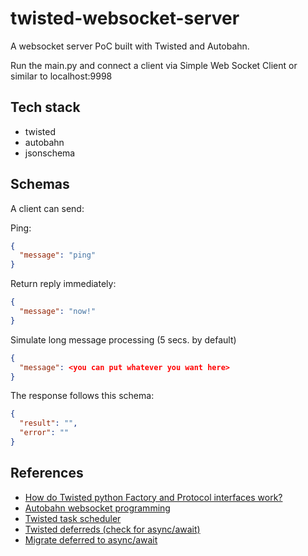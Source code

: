 # twisted-websocket-server
A websocket server PoC built with Twisted and Autobahn. 

Run the main.py and connect a client via Simple Web Socket Client or similar to localhost:9998

## Tech stack
- twisted 
- autobahn
- jsonschema

## Schemas
A client can send:


Ping:
```json
{
  "message": "ping"
}
```

Return reply immediately:
```json
{
  "message": "now!"
}
```

Simulate long message processing (5 secs. by default)
```json
{
  "message": <you can put whatever you want here>
}
```

The response follows this schema:
```json
{
  "result": "",
  "error": ""
}
```
## References
- [How do Twisted python Factory and Protocol interfaces work?](https://stackoverflow.com/questions/31888037/how-do-twisted-python-factory-and-protocol-interfaces-work/31889487#31889487)
- [Autobahn websocket programming](https://autobahn.readthedocs.io/en/latest/websocket/programming.html)
- [Twisted task scheduler](https://docs.twistedmatrix.com/en/twisted-17.9.0/core/howto/time.html)
- [Twisted deferreds (check for async/await)](https://twistedmatrix.com/documents/current/core/howto/defer-intro.html)
- [Migrate deferred to async/await](https://patrick.cloke.us/posts/2021/06/11/converting-twisteds-inlinecallbacks-to-async/)
